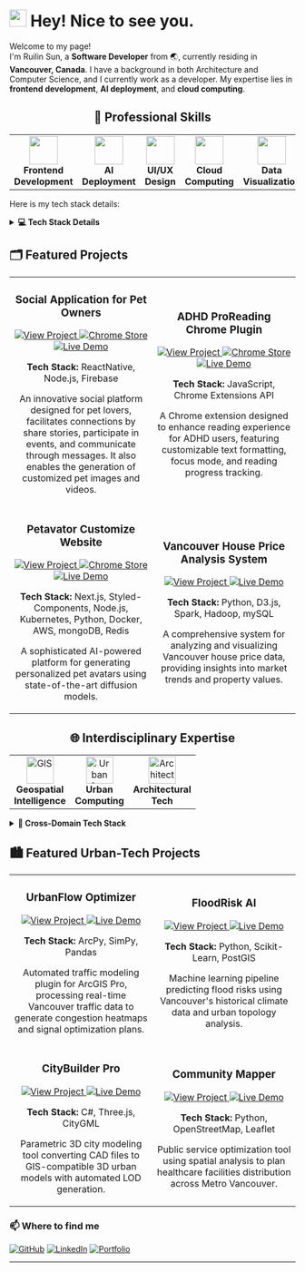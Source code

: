 <h1><img src="https://emojis.slackmojis.com/emojis/images/1531849430/4246/blob-sunglasses.gif?1531849430" width="30"/> Hey! Nice to see you.</h1>

<p>Welcome to my page! </br> I'm Ruilin Sun, a <b>Software Developer</b> from 🌏, currently residing in <img src="https://cdn-icons-png.flaticon.com/512/197/197430.png" width="13"/> <b>Vancouver, Canada</b>. I have a background in both Architecture and Computer Science, and I currently work as a developer. My expertise lies in <b>frontend development</b>, <b>AI deployment</b>, and <b>cloud computing</b>.

<!-- 🚀 Professional Skills -->
<h2 align="center">🚀 Professional Skills</h2>

<div align="center">

  <table>
    <tr>
      <td align="center"><img src="https://img.icons8.com/ios-filled/50/4B0082/react-native.png" width="50"/><br><b>Frontend Development</b></td>
      <td align="center"><img src="https://img.icons8.com/ios-filled/50/0E2F44/artificial-intelligence.png" width="50"/><br><b>AI Deployment</b></td>
      <td align="center"><img src="https://img.icons8.com/ios-filled/50/FF69B4/design.png" width="50"/><br><b>UI/UX Design</b></td>
      <td align="center"><img src="https://img.icons8.com/ios-filled/50/008080/cloud.png" width="50"/><br><b>Cloud Computing</b></td>
      <td align="center"><img src="https://img.icons8.com/ios-filled/50/FFA500/bar-chart.png" width="50"/><br><b>Data Visualization</b></td>
    </tr>
  </table>

</div>

<!-- 详细技能树 -->
<p> Here is my tech stack details: </p>
<details>
<summary><b>💻 Tech Stack Details</b></summary>

<div align="center">

|                                          Frontend Development                                          |                                              Cloud & DevOps                                              |                                                         UI/UX Design                                                          |
| :----------------------------------------------------------------------------------------------------: | :------------------------------------------------------------------------------------------------------: | :---------------------------------------------------------------------------------------------------------------------------: |
|        ![React](https://img.shields.io/badge/React-Expert-blue?style=for-the-badge&logo=react)         |       ![AWS](https://img.shields.io/badge/AWS-Advanced-orange?style=for-the-badge&logo=amazon-aws)       |                  ![Figma](https://img.shields.io/badge/Figma-Advanced-purple?style=for-the-badge&logo=figma)                  |
| ![TypeScript](https://img.shields.io/badge/TypeScript-Expert-blue?style=for-the-badge&logo=typescript) |       ![Docker](https://img.shields.io/badge/Docker-Advanced-blue?style=for-the-badge&logo=docker)       |          ![Material UI](https://img.shields.io/badge/Material_UI-Advanced-deepskyblue?style=for-the-badge&logo=mui)           |
|     ![Next.js](https://img.shields.io/badge/Next.js-Expert-black?style=for-the-badge&logo=next.js)     | ![Kubernetes](https://img.shields.io/badge/Kubernetes-Advanced-blue?style=for-the-badge&logo=kubernetes) |        ![Tailwind CSS](https://img.shields.io/badge/Tailwind_CSS-Advanced-teal?style=for-the-badge&logo=tailwind-css)         |
|      ![Redux](https://img.shields.io/badge/Redux-Advanced-purple?style=for-the-badge&logo=redux)       |   ![Firebase](https://img.shields.io/badge/Firebase-Advanced-yellow?style=for-the-badge&logo=firebase)   |              ![Heatmap Tracking](https://img.shields.io/badge/Heatmap_Tracking-Advanced-red?style=for-the-badge)              |
| ![GraphQL](https://img.shields.io/badge/GraphQL-Intermediate-ff69b4?style=for-the-badge&logo=graphql)  |  ![CI/CD](https://img.shields.io/badge/CI/CD-Intermediate-green?style=for-the-badge&logo=githubactions)  | ![Styled Components](https://img.shields.io/badge/Styled_Components-Advanced-pink?style=for-the-badge&logo=styled-components) |

</details>

<!-- 技能图标墙 -->
<!-- <div align="center">
  <h3>🛠️ Technologies & Tools</h3>

  <p>
    <img src="https://skillicons.dev/icons?i=react,redux,ts,js,nodejs,firebase,docker,aws,figma,sass" />
  </p>
</div> -->

<!-- 项目展示集 -->
<h2>🗂 Featured Projects</h2>

<div align="center">
  <table>
    <tr>
      <td width="50%">
        <h3 align="center">Social Application for Pet Owners</h3>
        <div align="center">
          <!-- <img src="project-screenshot.png" width="300" alt="Pet Social App Screenshot"/> -->
          <p>
            <a href="https://github.com/ruilinlin/bark_buddy">
              <img src="https://img.shields.io/badge/View_Project-4e4e4e?style=for-the-badge&logo=github" alt="View Project"/>
            </a>
               <a href="https://chrome.google.com/webstore/detail/your-plugin-id">
              <img src="https://img.shields.io/badge/Chrome_Store-4285F4?style=for-the-badge&logo=google-chrome&logoColor=white" alt="Chrome Store"/>
            </a>
            </a>
            <a href="https://www.youtube.com/watch?v=你的视频ID">
              <img src="https://img.shields.io/badge/Live_Demo-FF3850?style=for-the-badge&logo=html5" alt="Live Demo"/>
            </a>
          </p>
          <p><strong>Tech Stack:</strong> ReactNative, Node.js, Firebase</p>
          <p>An innovative social platform designed for pet lovers, facilitates connections by share stories, participate in events, and communicate through messages. It also enables the generation of customized pet images and videos.</p>
        </div>
      </td>
      <td width="50%">
        <h3 align="center">ADHD ProReading Chrome Plugin</h3>
        <div align="center">
          <!-- <img src="adhd-plugin-screenshot.png" width="300" alt="ADHD ProReading Plugin Screenshot"/> -->
          <p>
            <a href="https://github.com/ruilinlin/adhd-reading-plugin">
              <img src="https://img.shields.io/badge/View_Project-4e4e4e?style=for-the-badge&logo=github" alt="View Project"/>
            </a>
               <a href="https://chrome.google.com/webstore/detail/your-plugin-id">
              <img src="https://img.shields.io/badge/Chrome_Store-4285F4?style=for-the-badge&logo=google-chrome&logoColor=white" alt="Chrome Store"/>
            </a>
            </a>
            <a href="https://www.youtube.com/watch?v=你的视频ID">
              <img src="https://img.shields.io/badge/Live_Demo-FF3850?style=for-the-badge&logo=html5" alt="Live Demo"/>
            </a>
          </p>
          <p><strong>Tech Stack:</strong> JavaScript, Chrome Extensions API</p>
          <p>A Chrome extension designed to enhance reading experience for ADHD users, featuring customizable text formatting, focus mode, and reading progress tracking.</p>
        </div>
      </td>
    </tr>
    <tr>
      <td width="50%">
        <h3 align="center">Petavator Customize Website</h3>
        <div align="center">
          <!-- <img src="petavator-screenshot.png" width="300" alt="Petavator Customize Screenshot"/> -->
          <p>
            <a href="https://github.com/ruilinlin/PetAvatarGenerator">
              <img src="https://img.shields.io/badge/View_Project-4e4e4e?style=for-the-badge&logo=github" alt="View Project"/>
               <a href="https://chrome.google.com/webstore/detail/your-plugin-id">
              <img src="https://img.shields.io/badge/Chrome_Store-4285F4?style=for-the-badge&logo=google-chrome&logoColor=white" alt="Chrome Store"/>
            </a>
            </a>
            <a href="https://www.youtube.com/watch?v=你的视频ID">
              <img src="https://img.shields.io/badge/Live_Demo-FF3850?style=for-the-badge&logo=html5" alt="Live Demo"/>
            </a>
          </p>
          <p><strong>Tech Stack:</strong> Next.js, Styled-Components, Node.js, Kubernetes, Python, Docker, AWS, mongoDB, Redis</p>
          <p>A sophisticated AI-powered platform for generating personalized pet avatars using state-of-the-art diffusion models.</p>
        </div>
      </td>
      <td width="50%">
        <h3 align="center">Vancouver House Price Analysis System</h3>
        <div align="center">
          <!-- <img src="project-screenshot-2.png" width="300" alt="Multimedia Content Management System Screenshot"/> -->
          <p>
            <a href="https://github.com/ruilinsun/geospatial-visualization">
              <img src="https://img.shields.io/badge/View_Project-4e4e4e?style=for-the-badge&logo=github" alt="View Project"/>
            </a>
            <a href="https://geospatial-viz.demo.link">
              <img src="https://img.shields.io/badge/Live_Demo-FF3850?style=for-the-badge&logo=html5" alt="Live Demo"/>
            </a>
          </p>
          <p><strong>Tech Stack:</strong> Python, D3.js, Spark, Hadoop, mySQL</p>
          <p>A comprehensive system for analyzing and visualizing Vancouver house price data, providing insights into market trends and property values.</p>
        </div>
      </td>
    </tr>
  </table>
</div>

<!-- ==================== 下半部分：跨学科领域 ==================== -->
<h2 align="center">🌐 Interdisciplinary Expertise</h2>

<!-- 跨学科三板块 -->
<div align="center">
  <table>
    <tr>
      <td align="center">
        <img src="https://skillicons.dev/icons?i=gis" width="48" height="48" alt="GIS"/><br>
        <b>Geospatial<br>Intelligence</b>
      </td>
      <td align="center">
        <img src="https://skillicons.dev/icons?i=urbancomputing" width="48" height="48" alt="Urban Computing"/><br>
        <b>Urban<br>Computing</b>
      </td>
      <td align="center">
        <img src="https://skillicons.dev/icons?i=autocad" width="48" height="48" alt="Architecture"/><br>
        <b>Architectural<br>Tech</b>
      </td>
    </tr>
  </table>
</div>

<!-- 跨学科项目技术栈 -->
<details>
<summary><b>🔧 Cross-Domain Tech Stack</b></summary>
<div align="center">

| Geospatial Development                                                                            | Urban Data Science                                                                             | Architectural Integration                                                                     |
| ------------------------------------------------------------------------------------------------- | ---------------------------------------------------------------------------------------------- | --------------------------------------------------------------------------------------------- |
| ![ArcGIS Pro SDK](https://img.shields.io/badge/ArcGIS_Pro_SDK-Expert-2E75B6?style=flat&logo=esri) | ![GeoPandas](https://img.shields.io/badge/GeoPandas-Advanced-3776AB?style=flat&logo=python)    | ![Revit API](https://img.shields.io/badge/Revit_API-Advanced-32CD32?style=flat&logo=autodesk) |
| ![QGIS Plugins](https://img.shields.io/badge/QGIS_Plugins-Advanced-589632?style=flat&logo=qgis)   | ![PyTorch Geo](https://img.shields.io/badge/PyTorch_Geo-Expert-EE4C2C?style=flat&logo=pytorch) | ![IFC.js](https://img.shields.io/badge/IFC.js-Intermediate-4CAF50?style=flat)                 |
| ![CesiumJS](https://img.shields.io/badge/CesiumJS-3D_Maps-8DD6F9?style=flat&logo=cesium)          | ![NetworkX](https://img.shields.io/badge/NetworkX-Urban_Graphs-FF6F00?style=flat)              | ![BIM](https://img.shields.io/badge/BIM_Automation-Advanced-FF7043?style=flat)                |

</details>

<!-- 跨学科项目展示 -->
<h2>🏙️ Featured Urban-Tech Projects</h2>
<div align="center">
  <table>
    <tr>
      <td width="50%">
        <h3 align="center">UrbanFlow Optimizer</h3>
        <div align="center">
          <!-- <img src="urbanflow-screenshot.png" width="300" alt="UrbanFlow Screenshot"/> -->
          <p>
            <a href="https://github.com/ruilinsun/urbanflow">
              <img src="https://img.shields.io/badge/View_Project-4e4e4e?style=for-the-badge&logo=github" alt="View Project"/>
            </a>
            <a href="https://urbanflow-demo.com">
              <img src="https://img.shields.io/badge/Live_Demo-FF3850?style=for-the-badge&logo=html5" alt="Live Demo"/>
            </a>
          </p>
          <p><strong>Tech Stack:</strong> ArcPy, SimPy, Pandas</p>
          <p>Automated traffic modeling plugin for ArcGIS Pro, processing real-time Vancouver traffic data to generate congestion heatmaps and signal optimization plans.</p>
        </div>
      </td>
      <td width="50%">
        <h3 align="center">FloodRisk AI</h3>
        <div align="center">
          <!-- <img src="floodrisk-screenshot.png" width="300" alt="FloodRisk Screenshot"/> -->
          <p>
            <a href="https://github.com/ruilinsun/floodrisk">
              <img src="https://img.shields.io/badge/View_Project-4e4e4e?style=for-the-badge&logo=github" alt="View Project"/>
            </a>
            <a href="https://floodrisk-demo.com">
              <img src="https://img.shields.io/badge/Live_Demo-FF3850?style=for-the-badge&logo=html5" alt="Live Demo"/>
            </a>
          </p>
          <p><strong>Tech Stack:</strong> Python, Scikit-Learn, PostGIS</p>
          <p>Machine learning pipeline predicting flood risks using Vancouver's historical climate data and urban topology analysis.</p>
        </div>
      </td>
    </tr>
    <tr>
      <td width="50%">
        <h3 align="center">CityBuilder Pro</h3>
        <div align="center">
          <!-- <img src="citybuilder-screenshot.png" width="300" alt="CityBuilder Screenshot"/> -->
          <p>
            <a href="https://github.com/ruilinsun/citybuilder">
              <img src="https://img.shields.io/badge/View_Project-4e4e4e?style=for-the-badge&logo=github" alt="View Project"/>
            </a>
            <a href="https://citybuilder-demo.com">
              <img src="https://img.shields.io/badge/Live_Demo-FF3850?style=for-the-badge&logo=html5" alt="Live Demo"/>
            </a>
          </p>
          <p><strong>Tech Stack:</strong> C#, Three.js, CityGML</p>
          <p>Parametric 3D city modeling tool converting CAD files to GIS-compatible 3D urban models with automated LOD generation.</p>
        </div>
      </td>
      <td width="50%">
        <h3 align="center">Community Mapper</h3>
        <div align="center">
          <!-- <img src="mapper-screenshot.png" width="300" alt="Community Mapper Screenshot"/> -->
          <p>
            <a href="https://github.com/ruilinsun/mapper">
              <img src="https://img.shields.io/badge/View_Project-4e4e4e?style=for-the-badge&logo=github" alt="View Project"/>
            </a>
            <a href="https://mapper-demo.com">
              <img src="https://img.shields.io/badge/Live_Demo-FF3850?style=for-the-badge&logo=html5" alt="Live Demo"/>
            </a>
          </p>
          <p><strong>Tech Stack:</strong> Python, OpenStreetMap, Leaflet</p>
          <p>Public service optimization tool using spatial analysis to plan healthcare facilities distribution across Metro Vancouver.</p>
        </div>
      </td>
    </tr>
  </table>
</div>

<!-- Contact Information -->
<h3>📫 Where to find me</h3>
<p>
  <a href="https://github.com/ruilinsun"><img alt="GitHub" src="https://img.shields.io/badge/-GitHub-181717?logo=github&logoColor=white"/></a>
  <a href="https://linkedin.com/in/ruilinsun"><img alt="LinkedIn" src="https://img.shields.io/badge/-LinkedIn-0A66C2?logo=linkedin&logoColor=white"/></a>
  <a href="https://ruilinsun.dev"><img alt="Portfolio" src="https://img.shields.io/badge/-Portfolio-F24E1E?logo=figma&logoColor=white"/></a>
</p>

---

<!-- <p align="center">This <i>README</i> file is updated <b>every 3 hours</b> via GitHub Actions!</p>
<p align="center"><img src="https://github.com/ruilinsun/ruilinsun/workflows/README%20build/badge.svg" /></p> -->

<!-- <div align="center">
  <video width="300" controls>
    <source src="demo.mp4" type="video/mp4">
  </video>
</div> -->
